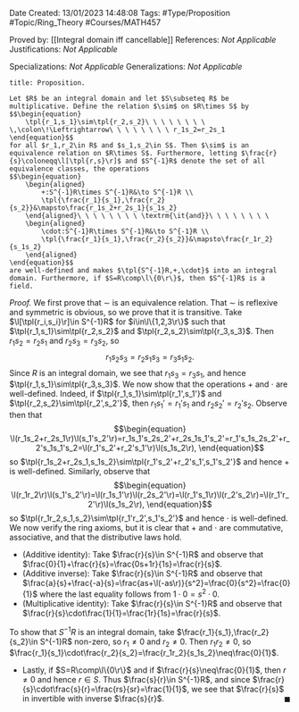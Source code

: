 <div class="topSpace"></div>

Date Created: 13/01/2023 14:48:08
Tags: #Type/Proposition #Topic/Ring_Theory #Courses/MATH457

Proved by: [[Integral domain iff cancellable]]
References: _Not Applicable_
Justifications: _Not Applicable_

Specializations: _Not Applicable_
Generalizations: _Not Applicable_

``` ad-Proposition
title: Proposition.

Let $R$ be an integral domain and let $S\subseteq R$ be multiplicative. Define the relation $\sim$ on $R\times S$ by
$$\begin{equation}
    \tpl{r_1,s_1}\sim\tpl{r_2,s_2}\ \ \ \ \ \ \ \ \,\colon\!\Leftrightarrow\ \ \ \ \ \ \ \ r_1s_2=r_2s_1
\end{equation}$$
for all $r_1,r_2\in R$ and $s_1,s_2\in S$. Then $\sim$ is an equivalence relation on $R\times S$. Furthermore, letting $\frac{r}{s}\coloneqq\l[\tpl{r,s}\r]$ and $S^{-1}R$ denote the set of all equivalence classes, the operations
$$\begin{equation}
    \begin{aligned}
        +:S^{-1}R\times S^{-1}R&\to S^{-1}R \\
        \tpl{\frac{r_1}{s_1},\frac{r_2}{s_2}}&\mapsto\frac{r_1s_2+r_2s_1}{s_1s_2}
    \end{aligned}\ \ \ \ \ \ \ \ \textrm{\it{and}}\ \ \ \ \ \ \ \ 
    \begin{aligned}
        \cdot:S^{-1}R\times S^{-1}R&\to S^{-1}R \\
        \tpl{\frac{r_1}{s_1},\frac{r_2}{s_2}}&\mapsto\frac{r_1r_2}{s_1s_2}
    \end{aligned}
\end{equation}$$
are well-defined and makes $\tpl{S^{-1}R,+,\cdot}$ into an integral domain. Furthermore, if $S=R\comp\l\{0\r\}$, then $S^{-1}R$ is a field.

```

<i>Proof.</i> We first prove that $\sim$ is an equivalence relation. That $\sim$ is reflexive and symmetric is obvious, so we prove that it is transitive. Take $\l[\tpl{r_i,s_i}\r]\in S^{-1}R$ for $i\in\l\{1,2,3\r\}$ such that $\tpl{r_1,s_1}\sim\tpl{r_2,s_2}$ and $\tpl{r_2,s_2}\sim\tpl{r_3,s_3}$. Then $r_1s_2=r_2s_1$ and $r_2s_3=r_3s_2$, so
$$\begin{equation}
    r_1s_2s_3=r_2s_1s_3=r_3s_1s_2.
\end{equation}$$
Since $R$ is an integral domain, we see that $r_1s_3=r_3s_1$, and hence $\tpl{r_1,s_1}\sim\tpl{r_3,s_3}$. We now show that the operations $+$ and $\cdot$ are well-defined. Indeed, if $\tpl{r_1,s_1}\sim\tpl{r_1',s_1'}$ and $\tpl{r_2,s_2}\sim\tpl{r_2',s_2'}$, then $r_1s_1'=r_1's_1$ and $r_2s_2'=r_2's_2$. Observe then that
$$\begin{equation}
    \l(r_1s_2+r_2s_1\r)\l(s_1's_2'\r)=r_1s_1's_2s_2'+r_2s_1s_1's_2'=r_1's_1s_2s_2'+r_2's_1s_1's_2=\l(r_1's_2'+r_2's_1'\r)\l(s_1s_2\r),
\end{equation}$$
so $\tpl{r_1s_2+r_2s_1,s_1s_2}\sim\tpl{r_1's_2'+r_2's_1',s_1's_2'}$ and hence $+$ is well-defined. Similarly, observe that
$$\begin{equation}
    \l(r_1r_2\r)\l(s_1's_2'\r)=\l(r_1s_1'\r)\l(r_2s_2'\r)=\l(r_1's_1\r)\l(r_2's_2\r)=\l(r_1'r_2'\r)\l(s_1s_2\r),
\end{equation}$$
so $\tpl{r_1r_2,s_1,s_2}\sim\tpl{r_1'r_2',s_1's_2'}$ and hence $\cdot$ is well-defined. We now verify the ring axioms, but it is clear that $+$ and $\cdot$ are commutative, associative, and that the distributive laws hold.
* (Additive identity): Take $\frac{r}{s}\in S^{-1}R$ and observe that $\frac{0}{1}+\frac{r}{s}=\frac{0s+1r}{1s}=\frac{r}{s}$.
* (Additive inverse): Take $\frac{r}{s}\in S^{-1}R$ and observe that $\frac{a}{s}+\frac{-a}{s}=\frac{as+\l(-as\r)}{s^2}=\frac{0}{s^2}=\frac{0}{1}$ where the last equality follows from $1\cdot0=s^2\cdot0$.
* (Multiplicative identity): Take $\frac{r}{s}\in S^{-1}R$ and observe that $\frac{r}{s}\cdot\frac{1}{1}=\frac{1r}{1s}=\frac{r}{s}$.

To show that $S^{-1}R$ is an integral domain, take $\frac{r_1}{s_1},\frac{r_2}{s_2}\in S^{-1}R$ non-zero, so $r_1\neq0$ and $r_2\neq0$. Then $r_1r_2\neq0$, so $\frac{r_1}{s_1}\cdot\frac{r_2}{s_2}=\frac{r_1r_2}{s_1s_2}\neq\frac{0}{1}$.
* Lastly, if $S=R\comp\l\{0\r\}$ and if $\frac{r}{s}\neq\frac{0}{1}$, then $r\neq0$ and hence $r\in S$. Thus $\frac{s}{r}\in S^{-1}R$, and since $\frac{r}{s}\cdot\frac{s}{r}=\frac{rs}{sr}=\frac{1}{1}$, we see that $\frac{r}{s}$ in invertible with inverse $\frac{s}{r}$.<span style="float:right;">$\blacksquare$</span>
